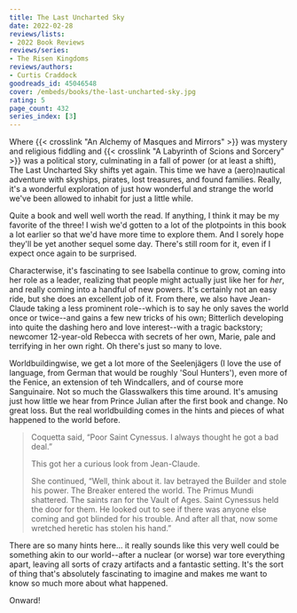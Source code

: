 ```yaml
---
title: The Last Uncharted Sky
date: 2022-02-28
reviews/lists:
- 2022 Book Reviews
reviews/series:
- The Risen Kingdoms
reviews/authors:
- Curtis Craddock
goodreads_id: 45046548
cover: /embeds/books/the-last-uncharted-sky.jpg
rating: 5
page_count: 432
series_index: [3]
---
```

Where {{< crosslink "An Alchemy of Masques and Mirrors" >}} was mystery and religious fiddling and {{< crosslink "A Labyrinth of Scions and Sorcery" >}} was a political story, culminating in a fall of power (or at least a shift), The Last Uncharted Sky shifts yet again. This time we have a (aero)nautical adventure with skyships, pirates, lost treasures, and found families. Really, it's a wonderful exploration of just how wonderful and strange the world we've been allowed to inhabit for just a little while. 

<!--more-->

Quite a book and well well worth the read. If anything, I think it may be my favorite of the three! I wish we'd gotten to a lot of the plotpoints in this book a lot earlier so that we'd have more time to explore them. And I sorely hope they'll be yet another sequel some day. There's still room for it, even if I expect once again to be surprised. 

Characterwise, it's fascinating to see Isabella continue to grow, coming into her role as a leader, realizing that people might actually just like her for *her*, and really coming into a handful of new powers. It's certainly not an easy ride, but she does an excellent job of it. From there, we also have Jean-Claude taking a less prominent role--which is to say he only saves the world once or twice--and gains a few new tricks of his own; Bitterlich developing into quite the dashing hero and love interest--with a tragic backstory; newcomer 12-year-old Rebecca with secrets of her own, Marie, pale and terrifying in her own right. Oh there's just so many to love. 

Worldbuildingwise, we get a lot more of the Seelenjägers (I love the use of language, from German that would be roughly 'Soul Hunters'), even more of the Fenice, an extension of teh Windcallers, and of course more Sanguinaire. Not so much the Glasswalkers this time around. It's amusing just how little we hear from Prince Julian after the first book and change. No great loss. But the real worldbuilding comes in the hints and pieces of what happened to the world before.

> Coquetta said, “Poor Saint Cynessus. I always thought he got a bad deal.”
> 
> This got her a curious look from Jean-Claude. 
>
> She continued, “Well, think about it. Iav betrayed the Builder and stole his power. The Breaker entered the world. The Primus Mundi shattered. The saints ran for the Vault of Ages. Saint Cynessus held the door for them. He looked out to see if there was anyone else coming and got blinded for his trouble. And after all that, now some wretched heretic has stolen his hand.”

There are so many hints here... it really sounds like this very well could be something akin to our world--after a nuclear (or worse) war tore everything apart, leaving all sorts of crazy artifacts and a fantastic setting. It's the sort of thing that's absolutely fascinating to imagine and makes me want to know so much more about what happened. 

Onward!